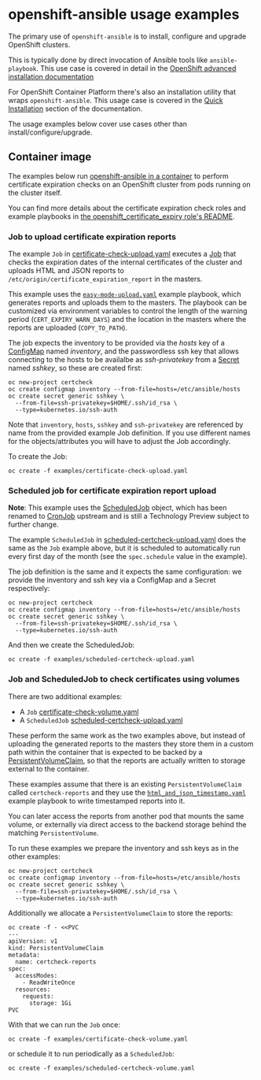 # openshift-ansible usage examples

The primary use of `openshift-ansible` is to install, configure and upgrade OpenShift clusters.

This is typically done by direct invocation of Ansible tools like `ansible-playbook`. This use case is covered in detail in the [OpenShift advanced installation documentation](https://docs.openshift.org/latest/install_config/install/advanced_install.html)

For OpenShift Container Platform there's also an installation utility that wraps `openshift-ansible`. This usage case is covered in the [Quick Installation](https://docs.openshift.com/container-platform/latest/install_config/install/quick_install.html) section of the documentation.

The usage examples below cover use cases other than install/configure/upgrade.

## Container image

The examples below run [openshift-ansible in a container](../README_CONTAINER_IMAGE.md) to perform certificate expiration checks on an OpenShift cluster from pods running on the cluster itself.

You can find more details about the certificate expiration check roles and example playbooks in [the openshift_certificate_expiry role's README](../roles/openshift_certificate_expiry/README.md).

### Job to upload certificate expiration reports

The example `Job` in [certificate-check-upload.yaml](certificate-check-upload.yaml) executes a [Job](https://docs.openshift.org/latest/dev_guide/jobs.html) that checks the expiration dates of the internal certificates of the cluster and uploads HTML and JSON reports to `/etc/origin/certificate_expiration_report` in the masters.

This example uses the [`easy-mode-upload.yaml`](../playbooks/openshift-checks/certificate_expiry/easy-mode-upload.yaml) example playbook, which generates reports and uploads them to the masters. The playbook can be customized via environment variables to control the length of the warning period (`CERT_EXPIRY_WARN_DAYS`) and the location in the masters where the reports are uploaded (`COPY_TO_PATH`).

The job expects the inventory to be provided via the *hosts* key of a [ConfigMap](https://docs.openshift.org/latest/dev_guide/configmaps.html) named *inventory*, and the passwordless ssh key that allows connecting to the hosts to be availalbe as *ssh-privatekey* from a [Secret](https://docs.openshift.org/latest/dev_guide/secrets.html) named *sshkey*, so these are created first:

    oc new-project certcheck
    oc create configmap inventory --from-file=hosts=/etc/ansible/hosts
    oc create secret generic sshkey \
      --from-file=ssh-privatekey=$HOME/.ssh/id_rsa \
      --type=kubernetes.io/ssh-auth

Note that `inventory`, `hosts`, `sshkey` and `ssh-privatekey` are referenced by name from the provided example Job definition. If you use different names for the objects/attributes you will have to adjust the Job accordingly.

To create the Job:

    oc create -f examples/certificate-check-upload.yaml

### Scheduled job for certificate expiration report upload

**Note**: This example uses the [ScheduledJob](https://docs.openshift.com/container-platform/3.4/dev_guide/scheduled_jobs.html) object, which has been renamed to [CronJob](https://docs.openshift.org/latest/dev_guide/cron_jobs.html) upstream and is still a Technology Preview subject to further change.

The example `ScheduledJob` in [scheduled-certcheck-upload.yaml](scheduled-certcheck-upload.yaml) does the same as the `Job` example above, but it is scheduled to automatically run every first day of the month (see the `spec.schedule` value in the example).

The job definition is the same and it expects the same configuration: we provide the inventory and ssh key via a ConfigMap and a Secret respectively:

    oc new-project certcheck
    oc create configmap inventory --from-file=hosts=/etc/ansible/hosts
    oc create secret generic sshkey \
      --from-file=ssh-privatekey=$HOME/.ssh/id_rsa \
      --type=kubernetes.io/ssh-auth

And then we create the ScheduledJob:

    oc create -f examples/scheduled-certcheck-upload.yaml

### Job and ScheduledJob to check certificates using volumes

There are two additional examples:

 - A `Job` [certificate-check-volume.yaml](certificate-check-volume.yaml)
 - A `ScheduledJob` [scheduled-certcheck-upload.yaml](scheduled-certcheck-upload.yaml)

These perform the same work as the two examples above, but instead of uploading the generated reports to the masters they store them in a custom path within the container that is expected to be backed by a [PersistentVolumeClaim](https://docs.openshift.org/latest/dev_guide/persistent_volumes.html), so that the reports are actually written to storage external to the container.

These examples assume that there is an existing `PersistentVolumeClaim` called `certcheck-reports` and they use the  [`html_and_json_timestamp.yaml`](../playbooks/openshift-checks/certificate_expiry/html_and_json_timestamp.yaml) example playbook to write timestamped reports into it.

You can later access the reports from another pod that mounts the same volume, or externally via direct access to the backend storage behind the matching `PersistentVolume`.

To run these examples we prepare the inventory and ssh keys as in the other examples:

    oc new-project certcheck
    oc create configmap inventory --from-file=hosts=/etc/ansible/hosts
    oc create secret generic sshkey \
      --from-file=ssh-privatekey=$HOME/.ssh/id_rsa \
      --type=kubernetes.io/ssh-auth

Additionally we allocate a `PersistentVolumeClaim` to store the reports:

    oc create -f - <<PVC
    ---
    apiVersion: v1
    kind: PersistentVolumeClaim
    metadata:
      name: certcheck-reports
    spec:
      accessModes:
        - ReadWriteOnce
      resources:
        requests:
          storage: 1Gi
    PVC

With that we can run the `Job` once:

    oc create -f examples/certificate-check-volume.yaml

or schedule it to run periodically as a `ScheduledJob`:

    oc create -f examples/scheduled-certcheck-volume.yaml
